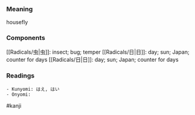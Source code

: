 ### Meaning

housefly

### Components

[[Radicals/虫|虫]]: insect; bug; temper [[Radicals/日|日]]: day; sun; Japan; counter for days [[Radicals/日|日]]: day; sun; Japan; counter for days

### Readings

```
- Kunyomi: はえ, はい
- Onyomi: 
```

#kanji